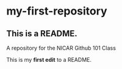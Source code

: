 # my-first-repository

## This is a README.

A repository for the NICAR Github 101 Class


This is my **first edit** to a README.
